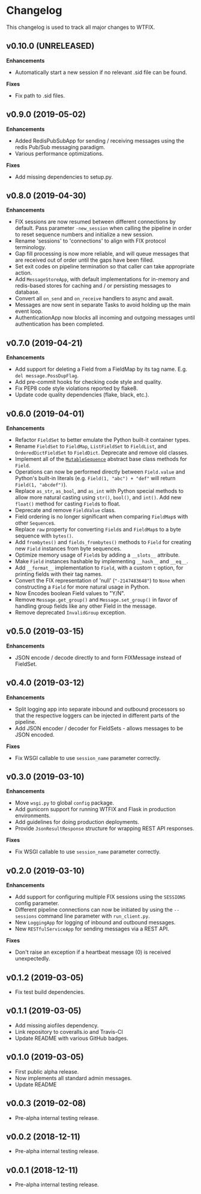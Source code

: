 # Changelog

This changelog is used to track all major changes to WTFIX.

## v0.10.0 (UNRELEASED)

**Enhancements**

- Automatically start a new session if no relevant .sid file can be found.

**Fixes**

- Fix path to .sid files.


## v0.9.0 (2019-05-02)

**Enhancements**

- Added RedisPubSubApp for sending / receiving messages using the redis Pub/Sub messaging paradigm.
- Various performance optimizations.

**Fixes**

- Add missing dependencies to setup.py.

## v0.8.0 (2019-04-30)

**Enhancements**

- FIX sessions are now resumed between different connections by default. Pass parameter `-new_session` when calling
the pipeline in order to reset sequence numbers and initialize a new session.
- Rename 'sessions' to 'connections' to align with FIX protocol terminology.
- Gap fill processing is now more reliable, and will queue messages that are received out of order until the gaps have
been filled.
- Set exit codes on pipeline termination so that caller can take appropriate action.
- Add `MessageStoreApp`, with default implementations for in-memory and redis-based stores for caching and / or
persisting messages to database.
- Convert all `on_send` and `on_receive` handlers to async and await.
- Messages are now sent in separate Tasks to avoid holding up the main event loop.
- AuthenticationApp now blocks all incoming and outgoing messages until authentication has been completed.

## v0.7.0 (2019-04-21)

**Enhancements**

- Add support for deleting a Field from a FieldMap by its tag name. E.g. `del message.PossDupFlag`.
- Add pre-commit hooks for checking code style and quality.
- Fix PEP8 code style violations reported by flake8.
- Update code quality dependencies (flake, black, etc.).

## v0.6.0 (2019-04-01)

**Enhancements**

- Refactor `FieldSet` to better emulate the Python built-it container types.
- Rename `FieldSet` to `FieldMap`, `ListFieldSet` to `FieldList`, and `OrderedDictFieldSet` to `FieldDict`. Deprecate
and remove old classes.
- Implement all of the [`MutableSequence`](https://docs.python.org/3/library/collections.abc.html#module-collections.abc)
abstract base class methods for `Field`.
- Operations can now be performed directly between `Field.value` and Python's built-in literals (e.g.
`Field(1, "abc") + "def"` will return `Field(1, "abcdef")`).
- Replace `as_str`, `as_bool`, and `as_int` with Python special methods to allow more natural casting using `str()`,
`bool()`, and `int()`. Add new `float()` method for casting `Field`s to float.
- Deprecate and remove `FieldValue` class.
- Field ordering is no longer significant when comparing `FieldMap`s with other `Sequence`s.
- Replace `raw` property for converting `Field`s and `FieldMap`s to a byte sequence with `bytes()`.
- Add `frombytes()` and `fields_frombytes()` methods to `Field` for creating new `Field` instances from byte sequences.
- Optimize memory usage of `Field`s by adding a `__slots__` attribute.
- Make `Field` instances hashable by implementing `__hash__` and `__eq__`.
- Add `__format__` implementation to `Field`, with a custom `t` option, for printing fields with their tag names.
- Convert the FIX representation of 'null' (`"-2147483648"`) to `None` when constructing a `Field` for more natural
usage in Python.
- Now Encodes boolean Field values to "Y/N".
- Remove `Message.get_group()` and `Message.set_group()` in favor of handling group fields like any other Field in the
message.
- Remove deprecated `InvalidGroup` exception.

## v0.5.0 (2019-03-15)

**Enhancements**

- JSON encode / decode directly to and form FIXMessage instead of FieldSet.

## v0.4.0 (2019-03-12)

**Enhancements**

- Split logging app into separate inbound and outbound processors so that the respective loggers can be injected in
different parts of the pipeline.
- Add JSON encoder / decoder for FieldSets - allows messages to be JSON encoded.

**Fixes**

- Fix WSGI callable to use ``session_name`` parameter correctly.

## v0.3.0 (2019-03-10)

**Enhancements**

- Move `wsgi.py` to global `config` package.
- Add gunicorn support for running WTFIX and Flask in production environments.
- Add guidelines for doing production deployments.
- Provide ``JsonResultResponse`` structure for wrapping REST API responses.

**Fixes**

- Fix WSGI callable to use ``session_name`` parameter correctly.

## v0.2.0 (2019-03-10)

**Enhancements**

- Add support for configuring multiple FIX sessions using the ``SESSIONS`` config parameter.
- Different pipeline connections can now be initiated by using the ``--sessions`` command line parameter with ``run_client.py``.
- New ``LoggingApp`` for logging of inbound and outbound messages.
- New ``RESTfulServiceApp`` for sending messages via a REST API.

**Fixes**
- Don't raise an exception if a heartbeat message (0) is received unexpectedly.

## v0.1.2 (2019-03-05)

- Fix test build dependencies.

## v0.1.1 (2019-03-05)

- Add missing aiofiles dependency.
- Link repository to coveralls.io and Travis-CI
- Update README with various GitHub badges.

## v0.1.0 (2019-03-05)

- First public alpha release.
- Now implements all standard admin messages.
- Update README

## v0.0.3 (2019-02-08)

- Pre-alpha internal testing release.

## v0.0.2 (2018-12-11)

- Pre-alpha internal testing release.

## v0.0.1 (2018-12-11)

- Pre-alpha internal testing release.
